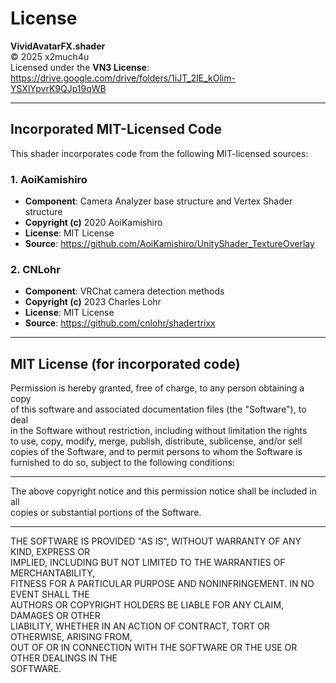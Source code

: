 # License

**VividAvatarFX.shader**  
© 2025 x2much4u  
Licensed under the **VN3 License**:  
https://drive.google.com/drive/folders/1iJT_2lE_kOlim-YSXlYpvrK9QJp19qWB

---

## Incorporated MIT-Licensed Code

This shader incorporates code from the following MIT-licensed sources:

### 1. AoiKamishiro  
- **Component**: Camera Analyzer base structure and Vertex Shader structure  
- **Copyright (c)** 2020 AoiKamishiro  
- **License**: MIT License  
- **Source**: https://github.com/AoiKamishiro/UnityShader_TextureOverlay

### 2. CNLohr  
- **Component**: VRChat camera detection methods  
- **Copyright (c)** 2023 Charles Lohr  
- **License**: MIT License  
- **Source**: https://github.com/cnlohr/shadertrixx

---

## MIT License (for incorporated code)

Permission is hereby granted, free of charge, to any person obtaining a copy  
of this software and associated documentation files (the "Software"), to deal  
in the Software without restriction, including without limitation the rights  
to use, copy, modify, merge, publish, distribute, sublicense, and/or sell  
copies of the Software, and to permit persons to whom the Software is  
furnished to do so, subject to the following conditions:

---

The above copyright notice and this permission notice shall be included in all  
copies or substantial portions of the Software.

---

THE SOFTWARE IS PROVIDED "AS IS", WITHOUT WARRANTY OF ANY KIND, EXPRESS OR  
IMPLIED, INCLUDING BUT NOT LIMITED TO THE WARRANTIES OF MERCHANTABILITY,  
FITNESS FOR A PARTICULAR PURPOSE AND NONINFRINGEMENT. IN NO EVENT SHALL THE  
AUTHORS OR COPYRIGHT HOLDERS BE LIABLE FOR ANY CLAIM, DAMAGES OR OTHER  
LIABILITY, WHETHER IN AN ACTION OF CONTRACT, TORT OR OTHERWISE, ARISING FROM,  
OUT OF OR IN CONNECTION WITH THE SOFTWARE OR THE USE OR OTHER DEALINGS IN THE  
SOFTWARE.
